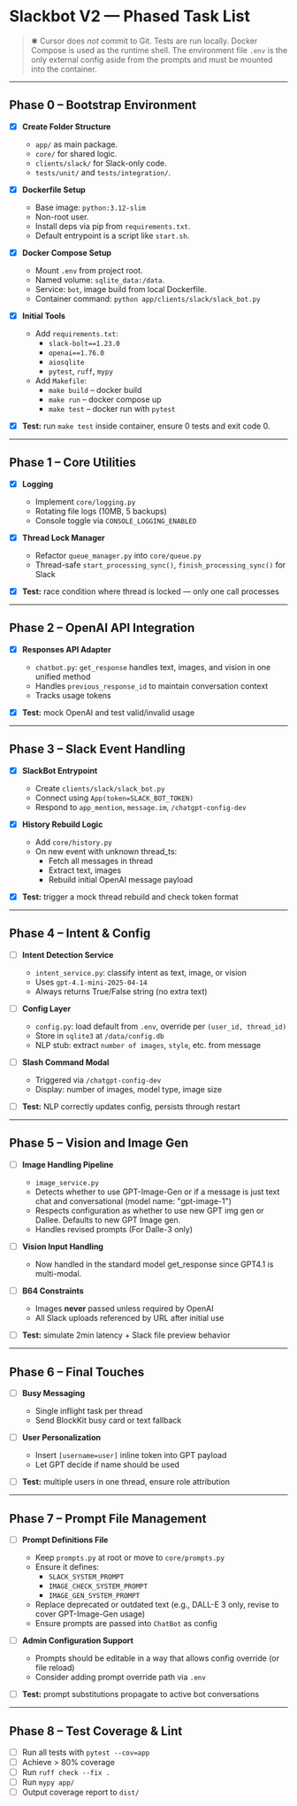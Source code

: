 # Slackbot V2 — Phased Task List

> ✱ Cursor does *not* commit to Git. Tests are run locally. Docker Compose is used as the runtime shell.
> The environment file `.env` is the only external config aside from the prompts and must be mounted into the container.

---

## Phase 0 – Bootstrap Environment

- [x] **Create Folder Structure**
  - `app/` as main package.
  - `core/` for shared logic.
  - `clients/slack/` for Slack-only code.
  - `tests/unit/` and `tests/integration/`.

- [x] **Dockerfile Setup**
  - Base image: `python:3.12-slim`
  - Non-root user.
  - Install deps via pip from `requirements.txt`.
  - Default entrypoint is a script like `start.sh`.

- [x] **Docker Compose Setup**
  - Mount `.env` from project root.
  - Named volume: `sqlite_data:/data`.
  - Service: `bot`, image build from local Dockerfile.
  - Container command: `python app/clients/slack/slack_bot.py`

- [x] **Initial Tools**
  - Add `requirements.txt`:
    - `slack-bolt==1.23.0`
    - `openai==1.76.0`
    - `aiosqlite`
    - `pytest`, `ruff`, `mypy`
  - Add `Makefile`:
    - `make build` – docker build
    - `make run` – docker compose up
    - `make test` – docker run with `pytest`

- [x] **Test:** run `make test` inside container, ensure 0 tests and exit code 0.

---

## Phase 1 – Core Utilities

- [x] **Logging**
  - Implement `core/logging.py`
  - Rotating file logs (10MB, 5 backups)
  - Console toggle via `CONSOLE_LOGGING_ENABLED`

- [x] **Thread Lock Manager**
  - Refactor `queue_manager.py` into `core/queue.py`
  - Thread-safe `start_processing_sync()`, `finish_processing_sync()` for Slack

- [x] **Test:** race condition where thread is locked — only one call processes

---

## Phase 2 – OpenAI API Integration

- [x] **Responses API Adapter**
  - `chatbot.py`: `get_response` handles text, images, and vision in one unified method
  - Handles `previous_response_id` to maintain conversation context
  - Tracks usage tokens

- [x] **Test:** mock OpenAI and test valid/invalid usage

---

## Phase 3 – Slack Event Handling

- [x] **SlackBot Entrypoint**
  - Create `clients/slack/slack_bot.py`
  - Connect using `App(token=SLACK_BOT_TOKEN)`
  - Respond to `app_mention`, `message.im`, `/chatgpt-config-dev`

- [x] **History Rebuild Logic**
  - Add `core/history.py`
  - On new event with unknown thread_ts:
    - Fetch all messages in thread
    - Extract text, images
    - Rebuild initial OpenAI message payload

- [x] **Test:** trigger a mock thread rebuild and check token format

---

## Phase 4 – Intent & Config

- [ ] **Intent Detection Service**
  - `intent_service.py`: classify intent as text, image, or vision
  - Uses `gpt-4.1-mini-2025-04-14`
  - Always returns True/False string (no extra text)

- [ ] **Config Layer**
  - `config.py`: load default from `.env`, override per `(user_id, thread_id)`
  - Store in `sqlite3` at `/data/config.db`
  - NLP stub: extract `number of images`, `style`, etc. from message

- [ ] **Slash Command Modal**
  - Triggered via `/chatgpt-config-dev`
  - Display: number of images, model type, image size

- [ ] **Test:** NLP correctly updates config, persists through restart

---

## Phase 5 – Vision and Image Gen

- [ ] **Image Handling Pipeline**
  - `image_service.py`
  - Detects whether to use GPT-Image-Gen or if a message is just text chat and conversational (model name: "gpt-image-1")
  - Respects configuration as whether to use new GPT img gen or Dallee. Defaults to new GPT Image gen.
  - Handles revised prompts (For Dalle-3 only)

- [ ] **Vision Input Handling**
  - Now handled in the standard model get_response since GPT4.1 is multi-modal.

- [ ] **B64 Constraints**
  - Images **never** passed unless required by OpenAI
  - All Slack uploads referenced by URL after initial use

- [ ] **Test:** simulate 2min latency + Slack file preview behavior

---

## Phase 6 – Final Touches

- [ ] **Busy Messaging**
  - Single inflight task per thread
  - Send BlockKit busy card or text fallback

- [ ] **User Personalization**
  - Insert `[username=user]` inline token into GPT payload
  - Let GPT decide if name should be used

- [ ] **Test:** multiple users in one thread, ensure role attribution

---

## Phase 7 – Prompt File Management

- [ ] **Prompt Definitions File**
  - Keep `prompts.py` at root or move to `core/prompts.py`
  - Ensure it defines:
    - `SLACK_SYSTEM_PROMPT`
    - `IMAGE_CHECK_SYSTEM_PROMPT`
    - `IMAGE_GEN_SYSTEM_PROMPT`
  - Replace deprecated or outdated text (e.g., DALL-E 3 only, revise to cover GPT-Image-Gen usage)
  - Ensure prompts are passed into `ChatBot` as config

- [ ] **Admin Configuration Support**
  - Prompts should be editable in a way that allows config override (or file reload)
  - Consider adding prompt override path via `.env`

- [ ] **Test:** prompt substitutions propagate to active bot conversations

---

## Phase 8 – Test Coverage & Lint

- [ ] Run all tests with `pytest --cov=app`
- [ ] Achieve > 80% coverage
- [ ] Run `ruff check --fix .`
- [ ] Run `mypy app/`
- [ ] Output coverage report to `dist/`